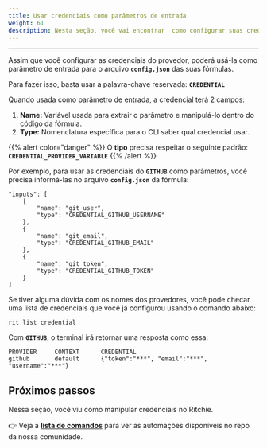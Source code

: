 ```yaml
---
title: Usar credenciais como parâmetros de entrada
weight: 61
description: Nesta seção, você vai encontrar  como configurar suas credenciais como parâmetros de entrada.
---
```


---

Assim que você configurar as credenciais do provedor, poderá usá-la como parâmetro de entrada para o arquivo **`config.json`** das suas fórmulas.

Para fazer isso, basta usar a palavra-chave reservada: **`CREDENTIAL`**

Quando usada como parâmetro de entrada, a credencial terá 2 campos:

1. **Name:** Variável usada para extrair o parâmetro e manipulá-lo dentro do código da fórmula.
2. **Type:** Nomenclatura específica para o CLI saber qual credencial usar. 

{{% alert color="danger" %}}
O **tipo** precisa respeitar o seguinte padrão: **`CREDENTIAL_PROVIDER_VARIABLE`**
{{% /alert %}}

Por exemplo, para usar as credenciais do **`GITHUB`** como parâmetros, você precisa informá-las no arquivo **`config.json`** da fórmula:

```text
"inputs": [ 
    { 
        "name": "git_user", 
        "type": "CREDENTIAL_GITHUB_USERNAME" 
    },
    { 
        "name": "git_email", 
        "type": "CREDENTIAL_GITHUB_EMAIL" 
    },
    { 
        "name": "git_token", 
        "type": "CREDENTIAL_GITHUB_TOKEN"
    } 
]
```

Se tiver alguma dúvida com os nomes dos provedores, você pode checar uma lista de credenciais que você já configurou usando o comando abaixo:

```text
rit list credential
```

Com **`GITHUB`**, o terminal irá retornar uma resposta como essa:

```text
PROVIDER	 CONTEXT	  CREDENTIAL
github  	 default	  {"token":"***", "email":"***", "username":"***"}
```

## Próximos passos 

Nessa seção, você viu como manipular credenciais no Ritchie. 

👉 Veja a [**lista de comandos**](/docs-ritchie/pt-br/referência/lista-de-comandos-e-flags/) para ver as automações disponíveis no repo da nossa comunidade.
